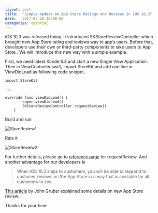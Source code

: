 ```yaml
---
layout: post
title:  "Simple Update on App Store Ratings and Reviews in iOS 10.3"
date:   2017-03-28 20:00:00
categories: tutorial
---
```


iOS 10.3 was released today. It introduced SKStoreReviewController which brought new App Store rating and reviews way to app’s users. Before that, developers use their own or third-party components to take users to App Store . We will introduce this new way with a simple example.

First, we need latest Xcode 8.3 and start a new Single View Application.  
Then in ViewController.swift, import StoreKit and add one line in ViewDidLoad as following code snippet.

```
import StoreKit

...

override func viewDidLoad() {
        super.viewDidLoad()
        SKStoreReviewController.requestReview()
    }
```

Build and run

![StoreReview1](http://pengguo.xyz/resources/StoreReview1.png)

Rate it

![StoreReview2](http://pengguo.xyz/resources/StoreReview2.png)

For further details, please go to [reference page](https://developer.apple.com/reference/storekit/skstorereviewcontroller/2851536-requestreview) for request​Review.
And another advantage for our developers is

> When iOS 10.3 ships to customers, you will be able to respond to customer reviews on the App Store in a way that is available for all customers to see.

[This article](http://daringfireball.net/2017/01/new_app_store_review_features) by John Gruber explained some details on new App Store review.

Thanks for your time.
